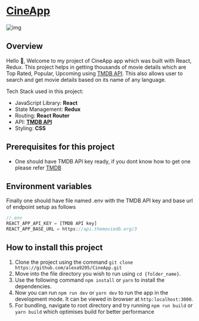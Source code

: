 # [CineApp](https://cineapp.netlify.app/)
![img](https://user-images.githubusercontent.com/81650755/227263059-828cf054-b332-4423-9e59-75491a057b54.jpg)


## Overview
Hello 👋, Welcome to my project of CineApp app which was built with React, Redux. This project helps in getting thousands of movie details which are Top Rated, Popular, Upcoming using [TMDB API](https://developers.themoviedb.org/3/getting-started/introduction). This also allows user to search and get movie details based on its name of any language.

Tech Stack used in this project:
- JavaScript Library: **React**
- State Management: **Redux**
- Routing: **React Router**
- API: [**TMDB API**](https://developers.themoviedb.org/3/getting-started/introduction)
- Styling: **CSS**



## Prerequisites for this project
- One should have TMDB API key ready, if you dont know how to get one please refer [TMDB](https://www.themoviedb.org/documentation/api)
 
## Environment variables
Finally one should have file named .env with the TMDB API key and base url of endpoint setup as follows
```js
//.env
REACT_APP_API_KEY = [TMDB API key]
REACT_APP_BASE_URL = https://api.themoviedb.org/3
```
## How to install this project
1. Clone the project using the command `git clone https://github.com/alexa9205/CineApp.git`
2. Move into the file directory you wish to run using `cd {folder_name}`.
3. Use the following command `npm install` or `yarn` to install the dependencies.
4. Now you can run `npm run dev` or `yarn dev` to run the app in the development mode. It can be viewed in browser at `http:localhost:3000`.
6. For bundling, navigate to root directory and try running `npm run build` or `yarn build` which optimises build for better performance


